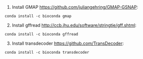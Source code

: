 1. Install GMAP https://github.com/juliangehring/GMAP-GSNAP:
```
conda install -c bioconda gmap
```
2. Install gffread http://ccb.jhu.edu/software/stringtie/gff.shtml:

```
conda install -c bioconda gffread
```

3. Install transdecoder https://github.com/TransDecoder:

```
conda install -c bioconda transdecoder
```

